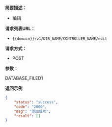     
**简要描述：** 
- 编辑 

**请求列表URL：** 
- `{{domain}}/v1/DIR_NAME/CONTROLLER_NAME/edit`
 
**请求方式：**
- POST 

**参数：** 

DATABASE_FILED1

**返回示例**

```json 
{
    "status": "success",
    "code": "2000",
    "msg": "添加成功",
    "result": []
}
```

